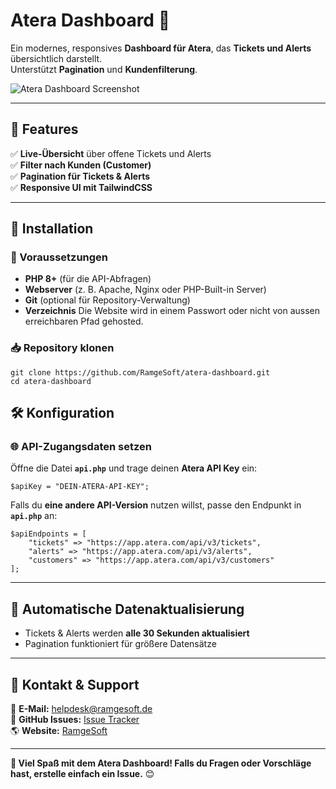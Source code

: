 # **Atera Dashboard** 🚀  
Ein modernes, responsives **Dashboard für Atera**, das **Tickets und Alerts** übersichtlich darstellt.  
Unterstützt **Pagination** und **Kundenfilterung**.  

![Atera Dashboard Screenshot](https://ramgesoft.com/uploads/Atera-Dashboard-1.png)  

---

## **📌 Features**  
✅ **Live-Übersicht** über offene Tickets und Alerts  
✅ **Filter nach Kunden (Customer)**  
✅ **Pagination für Tickets & Alerts**  
✅ **Responsive UI mit TailwindCSS**  

---

## **📂 Installation**  

### **🔧 Voraussetzungen**  
- **PHP 8+** (für die API-Abfragen)  
- **Webserver** (z. B. Apache, Nginx oder PHP-Built-in Server)  
- **Git** (optional für Repository-Verwaltung)
- **Verzeichnis** Die Website wird in einem Passwort oder nicht von aussen erreichbaren Pfad gehosted.

### **📥 Repository klonen**  
```
git clone https://github.com/RamgeSoft/atera-dashboard.git
cd atera-dashboard
```

## **🛠 Konfiguration**  

### **🌐 API-Zugangsdaten setzen**  
Öffne die Datei **`api.php`** und trage deinen **Atera API Key** ein:
```
$apiKey = "DEIN-ATERA-API-KEY";
```

Falls du **eine andere API-Version** nutzen willst, passe den Endpunkt in **`api.php`** an:
```
$apiEndpoints = [
    "tickets" => "https://app.atera.com/api/v3/tickets",
    "alerts" => "https://app.atera.com/api/v3/alerts",
    "customers" => "https://app.atera.com/api/v3/customers"
];
```

---

## **🔄 Automatische Datenaktualisierung**  
- Tickets & Alerts werden **alle 30 Sekunden aktualisiert**  
- Pagination funktioniert für größere Datensätze  

---

## **📩 Kontakt & Support**  
📧 **E-Mail:** helpdesk@ramgesoft.de  
🐙 **GitHub Issues:** [Issue Tracker](https://github.com/ramgesoft/atera-dashboard/issues)  
🌎 **Website:** [RamgeSoft](https://ramgesoft.com)  

---

**🚀 Viel Spaß mit dem Atera Dashboard! Falls du Fragen oder Vorschläge hast, erstelle einfach ein Issue.** 😊  
